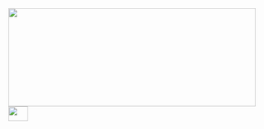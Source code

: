 
<img src="[D:\Code\CBDevelopment\IMG_9671.jpg](https://github.com/CBDevelopment/CBDevelopment/blob/main/IMG_9671.jpg)" height="200" width="100%">

<div id="badges">
    <a href="https://www.linkedin.com/in/cutterbeck/" target="blank">
        <img src="https://simpleicons.vercel.app/linkedin/0077b5" alt="" height="30" width="40" />
    </a>
</div>

